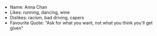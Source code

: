 - Name: Anna Chan
- Likes: running, dancing, wine
- Dislikes: racism, bad driving, capers
- Favourite Quote: "Ask for what you want, not what you think you'll get given"
